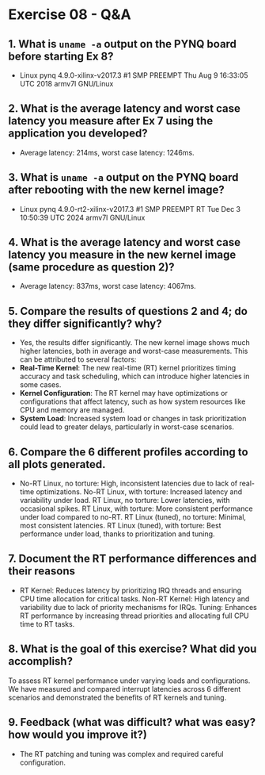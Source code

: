 # Exercise 08 - Q&A

## 1. What is `uname -a` output on the PYNQ board before starting Ex 8?
- Linux pynq 4.9.0-xilinx-v2017.3 #1 SMP PREEMPT Thu Aug 9 16:33:05 UTC 2018 armv7l GNU/Linux 

## 2. What is the average latency and worst case latency you measure after Ex 7 using the application you developed?
- Average latency: 214ms, worst case latency: 1246ms.

## 3. What is `uname -a` output on the PYNQ board after rebooting with the new kernel image?
- Linux pynq 4.9.0-rt2-xilinx-v2017.3 #1 SMP PREEMPT RT Tue Dec 3 10:50:39 UTC 2024 armv7l GNU/Linux

## 4. What is the average latency and worst case latency you measure in the new kernel image (same procedure as question 2)?
- Average latency: 837ms, worst case latency: 4067ms.

## 5. Compare the results of questions 2 and 4; do they differ significantly? why?
- Yes, the results differ significantly. The new kernel image shows much higher latencies, both in average and worst-case measurements.
This can be attributed to several factors:
- **Real-Time Kernel**: The new real-time (RT) kernel prioritizes timing accuracy and task scheduling, which can introduce higher latencies in some cases.
- **Kernel Configuration**: The RT kernel may have optimizations or configurations that affect latency, such as how system resources like CPU and memory are managed.
- **System Load**: Increased system load or changes in task prioritization could lead to greater delays, particularly in worst-case scenarios.

## 6. Compare the 6 different profiles according to all plots generated.
-	No-RT Linux, no torture: High, inconsistent latencies due to lack of real-time optimizations.
No-RT Linux, with torture: Increased latency and variability under load.
RT Linux, no torture: Lower latencies, with occasional spikes.
RT Linux, with torture: More consistent performance under load compared to no-RT.
RT Linux (tuned), no torture: Minimal, most consistent latencies.
RT Linux (tuned), with torture: Best performance under load, thanks to prioritization and tuning.

## 7. Document the RT performance differences and their reasons
-	RT Kernel: Reduces latency by prioritizing IRQ threads and ensuring CPU time allocation for critical tasks.
Non-RT Kernel: High latency and variability due to lack of priority mechanisms for IRQs.
Tuning: Enhances RT performance by increasing thread priorities and allocating full CPU time to RT tasks.

## 8. What is the goal of this exercise? What did you accomplish?
To assess RT kernel performance under varying loads and configurations. We have measured and compared interrupt latencies across 6 different scenarios and demonstrated the benefits of RT kernels and tuning.

## 9. Feedback (what was difficult? what was easy? how would you improve it?)
-	The RT patching and tuning was complex and required careful configuration.
